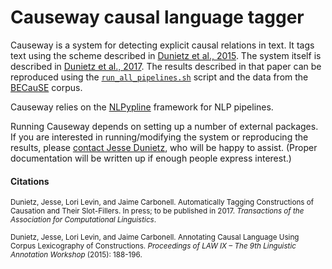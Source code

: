 # Causeway causal language tagger

Causeway is a system for detecting explicit causal relations in text. It tags text using the scheme described in [Dunietz et al., 2015](http://www.cs.cmu.edu/~jdunietz/publications/causal-language-annotation.pdf). The system itself is described in [Dunietz et al., 2017](http://www.cs.cmu.edu/~jdunietz/publications/causeway-system.pdf). The results described in that paper can be reproduced using the [`run_all_pipelines.sh`](https://github.com/duncanka/causeway/blob/master/Causeway/scripts/run_all_pipelines.sh) script and the data from the [BECauSE](https://github.com/duncanka/BECauSE) corpus.

Causeway relies on the [NLPypline](https://github.com/duncanka/NLPypline) framework for NLP pipelines.

Running Causeway depends on setting up a number of external packages. If you are interested in running/modifying the system or reproducing the results, please [contact Jesse Dunietz](http://www.cs.cmu.edu/~jdunietz/), who will be happy to assist. (Proper documentation will be written up if enough people express interest.)


#### Citations

<sub>Dunietz, Jesse, Lori Levin, and Jaime Carbonell. Automatically Tagging Constructions of Causation and Their Slot-Fillers. In press; to be published in 2017. *Transactions of the Association for Computational Linguistics*.</sub>

<sub>Dunietz, Jesse, Lori Levin, and Jaime Carbonell. Annotating Causal Language Using Corpus Lexicography of Constructions. *Proceedings of LAW IX – The 9th Linguistic Annotation Workshop* (2015): 188-196.</sub>
